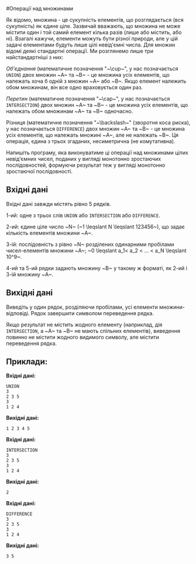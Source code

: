 #﻿Операції над множинами

Як відомо, множина - це сукупність елементів, що розглядається (вся сукупність) як єдине ціле. Зазвичай вважають, що множина не може містити один і той самий елемент кілька разів (лише або містить, або ні). Взагалі кажучи, елементи можуть бути різної природи, але у цій задачі елементами будуть лише цілі невід'ємні числа. Для множин відомі деякі стандартні операції. Ми розглянемо лише три найстандартніші з них:

*Об'єднання* (математичне позначення "~\cup~", у нас позначається `UNION`) двох множин ~A~ та ~B~ - це множина усіх елементів, що належать хоча б одній з множин ~A~ або ~B~. Якщо елемент належить обом множинам, він все одно враховується один раз.

*Перетин* (математичне позначення "~\cap~", у нас позначається `INTERSECTION`) двох множин ~A~ та ~B~ - це множина усіх елементів, що належать обом множинам ~A~ та ~B~ одночасно.

Різниця (математичне позначення "~\backslash~" (зворотня коса риска), у нас позначається `DIFFERENCE`) двох множин ~A~ та ~B~ - це множина усіх елементів, що належать множині ~A~, але не належать ~B~. Ця операція, єдина з трьох згаданих, несиметрична (не комутативна).

Напишіть програму, яка виконуватиме ці операції над множинами цілих невід'ємних чисел, поданих у вигляді монотонно зростаючих послідовностей, формуючи результат теж у вигляді монотонно зростаючої послідовності.

## Вхідні дані
Вхідні дані завжди містять рівно 5 рядків.

1-ий: одне з трьох слів `UNION` або `INTERSECTION` або `DIFFERENCE`.

2-ий: єдине ціле число ~N~ (~1 \leqslant N \leqslant 123456~), що задає кількість елементів множини ~A~.

3-ій: послідовність з рівно ~N~ розділених одинарними пробілами чисел-елементів множини ~A~; ~0 \leqslant a_1< a_2 < ... < a_N \leqslant 10^9~.

4-ий та 5-ий рядки задають множину ~B~ у такому ж форматі, як 2-ий і 3-ій множину ~A~.

## Вихідні дані
Виведіть у один рядок, розділяючи пробілами, усі елементи множини-відповіді. Рядок завершити символом переведення рядка.

Якщо результат не містить жодного елементу (наприклад, дія `INTERSECTION`, а ~A~ та ~B~ не мають спільних елементів), виведення повинно не містити жодного видимого символу, але містити переведення рядка.

## Приклади:
**Вхідні дані:**
```
UNION
3
2 3 5
3
1 2 4
```

**Вихідні дані:**
```
1 2 3 4 5
```

**Вхідні дані:**
```
INTERSECTION
3
2 3 5
3
1 2 4
```

**Вихідні дані:**
```
2
```

**Вхідні дані:**
```
DIFFERENCE
3
2 3 5
3
1 2 4
```

**Вихідні дані:**
```
3 5
```
